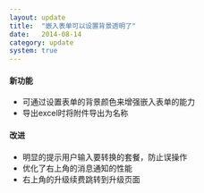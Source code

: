 ```yaml
---
layout: update
title:  "嵌入表单可以设置背景透明了"
date:   2014-08-14
category: update
system: true
---
```


#### 新功能
* 可通过设置表单的背景颜色来增强嵌入表单的能力
* 导出excel时将附件导出为名称 


#### 改进
* 明显的提示用户输入要转换的套餐，防止误操作 
* 优化了右上角的消息通知的性能 
* 右上角的升级续费跳转到升级页面 